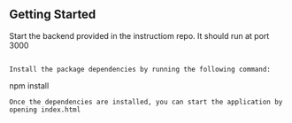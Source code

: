 Getting Started
---------------

Start the backend provided in the instructiom repo. It should run at port 3000
```

Install the package dependencies by running the following command:

```
npm install
```
Once the dependencies are installed, you can start the application by opening index.html